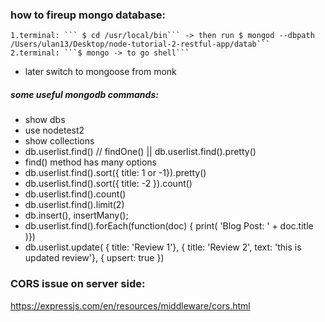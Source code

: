 ### how to fireup mongo database: 
    1.terminal: ``` $ cd /usr/local/bin``` -> then run $ mongod --dbpath /Users/ulan13/Desktop/node-tutorial-2-restful-app/datab```
    2.terminal: ```$ mongo -> to go shell```
- later switch to mongoose from monk

##### some useful mongodb commands:
-  show dbs
- use nodetest2
- show collections
- db.userlist.find() // findOne() || db.userlist.find().pretty() 
- find() method has many options 
- db.userlist.find().sort({ title: 1 or -1}).pretty()
- db.userlist.find().sort({ title: -2 }).count()
- db.userlist.find().count()
- db.userlist.find().limit(2)
- db.insert(), insertMany();
- db.userlist.find().forEach(function(doc) { print( 'Blog Post: ' + doc.title )})
- db.userlist.update( { title: 'Review 1'}, { title: 'Review 2', text: 'this is updated review'}, { upsert: true })

### CORS issue on server side:
https://expressjs.com/en/resources/middleware/cors.html